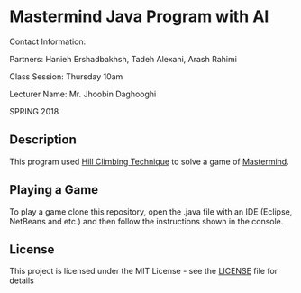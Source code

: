 # Mastermind Java Program with AI

Contact Information:

Partners: Hanieh Ershadbakhsh, Tadeh Alexani, Arash Rahimi

Class Session: Thursday 10am

Lecturer Name: Mr. Jhoobin Daghooghi

SPRING 2018

## Description

This program used [Hill Climbing Technique](https://www.geeksforgeeks.org/introduction-hill-climbing-artificial-intelligence/) to solve a game of [Mastermind](https://en.wikipedia.org/wiki/Mastermind_(board_game)).


## Playing a Game

To play a game clone this repository, open the .java file with an IDE (Eclipse, NetBeans and etc.) and then follow the instructions shown in the console.

## License

This project is licensed under the MIT License - see the [LICENSE](LICENSE) file for details
